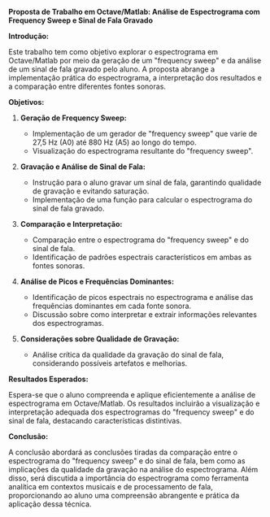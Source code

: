 **Proposta de Trabalho em Octave/Matlab: Análise de Espectrograma com Frequency Sweep e Sinal de Fala Gravado**

**Introdução:**

Este trabalho tem como objetivo explorar o espectrograma em Octave/Matlab por meio da geração de um "frequency sweep" e da análise de um sinal de fala gravado pelo aluno. A proposta abrange a implementação prática do espectrograma, a interpretação dos resultados e a comparação entre diferentes fontes sonoras.

**Objetivos:**

1. **Geração de Frequency Sweep:**

   - Implementação de um gerador de "frequency sweep" que varie de 27,5 Hz (A0) até 880 Hz (A5) ao longo do tempo.
   - Visualização do espectrograma resultante do "frequency sweep".

2. **Gravação e Análise de Sinal de Fala:**

   - Instrução para o aluno gravar um sinal de fala, garantindo qualidade de gravação e evitando saturação.
   - Implementação de uma função para calcular o espectrograma do sinal de fala gravado.

3. **Comparação e Interpretação:**

   - Comparação entre o espectrograma do "frequency sweep" e do sinal de fala.
   - Identificação de padrões espectrais característicos em ambas as fontes sonoras.

4. **Análise de Picos e Frequências Dominantes:**

   - Identificação de picos espectrais no espectrograma e análise das frequências dominantes em cada fonte sonora.
   - Discussão sobre como interpretar e extrair informações relevantes dos espectrogramas.

5. **Considerações sobre Qualidade de Gravação:**

   - Análise crítica da qualidade da gravação do sinal de fala, considerando possíveis artefatos e melhorias.

**Resultados Esperados:**

Espera-se que o aluno compreenda e aplique eficientemente a análise de espectrograma em Octave/Matlab. Os resultados incluirão a visualização e interpretação adequada dos espectrogramas do "frequency sweep" e do sinal de fala, destacando características distintivas.

**Conclusão:**

A conclusão abordará as conclusões tiradas da comparação entre o espectrograma do "frequency sweep" e do sinal de fala, bem como as implicações da qualidade da gravação na análise do espectrograma. Além disso, será discutida a importância do espectrograma como ferramenta analítica em contextos musicais e de processamento de fala, proporcionando ao aluno uma compreensão abrangente e prática da aplicação dessa técnica.

